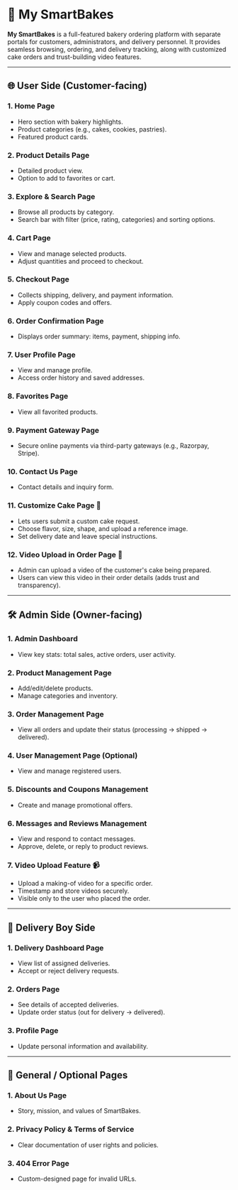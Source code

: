 # 🎂 My SmartBakes

**My SmartBakes** is a full-featured bakery ordering platform with separate portals for customers, administrators, and delivery personnel. It provides seamless browsing, ordering, and delivery tracking, along with customized cake orders and trust-building video features.

---

## 🌐 User Side (Customer-facing)

### 1. Home Page
- Hero section with bakery highlights.
- Product categories (e.g., cakes, cookies, pastries).
- Featured product cards.

### 2. Product Details Page
- Detailed product view.
- Option to add to favorites or cart.

### 3. Explore & Search Page
- Browse all products by category.
- Search bar with filter (price, rating, categories) and sorting options.

### 4. Cart Page
- View and manage selected products.
- Adjust quantities and proceed to checkout.

### 5. Checkout Page
- Collects shipping, delivery, and payment information.
- Apply coupon codes and offers.

### 6. Order Confirmation Page
- Displays order summary: items, payment, shipping info.

### 7. User Profile Page
- View and manage profile.
- Access order history and saved addresses.

### 8. Favorites Page
- View all favorited products.

### 9. Payment Gateway Page
- Secure online payments via third-party gateways (e.g., Razorpay, Stripe).

### 10. Contact Us Page
- Contact details and inquiry form.

### 11. Customize Cake Page 🧁
- Lets users submit a custom cake request.
- Choose flavor, size, shape, and upload a reference image.
- Set delivery date and leave special instructions.

### 12. Video Upload in Order Page 🎥
- Admin can upload a video of the customer's cake being prepared.
- Users can view this video in their order details (adds trust and transparency).

---

## 🛠️ Admin Side (Owner-facing)

### 1. Admin Dashboard
- View key stats: total sales, active orders, user activity.

### 2. Product Management Page
- Add/edit/delete products.
- Manage categories and inventory.

### 3. Order Management Page
- View all orders and update their status (processing → shipped → delivered).

### 4. User Management Page (Optional)
- View and manage registered users.

### 5. Discounts and Coupons Management
- Create and manage promotional offers.

### 6. Messages and Reviews Management
- View and respond to contact messages.
- Approve, delete, or reply to product reviews.

### 7. Video Upload Feature 📹
- Upload a making-of video for a specific order.
- Timestamp and store videos securely.
- Visible only to the user who placed the order.

---

## 🚚 Delivery Boy Side

### 1. Delivery Dashboard Page
- View list of assigned deliveries.
- Accept or reject delivery requests.

### 2. Orders Page
- See details of accepted deliveries.
- Update order status (out for delivery → delivered).

### 3. Profile Page
- Update personal information and availability.

---

## 📄 General / Optional Pages

### 1. About Us Page
- Story, mission, and values of SmartBakes.

### 2. Privacy Policy & Terms of Service
- Clear documentation of user rights and policies.

### 3. 404 Error Page
- Custom-designed page for invalid URLs.


